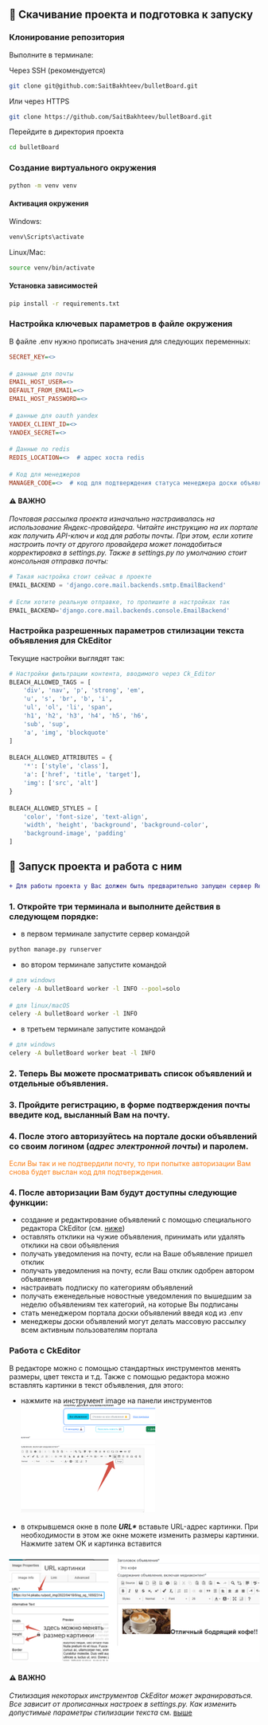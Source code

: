## 🔧 Скачивание проекта и подготовка к запуску

### Клонирование репозитория
Выполните в терминале:

Через SSH (рекомендуется)
```bash
git clone git@github.com:SaitBakhteev/bulletBoard.git
```
Или через HTTPS
```bash
git clone https://github.com/SaitBakhteev/bulletBoard.git
```
Перейдите в директория проекта
```bash
cd bulletBoard
```

### Создание виртуального окружения

```bash
python -m venv venv
```

#### Активация окружения
Windows:
```bash
venv\Scripts\activate
```
Linux/Mac:
```bash
source venv/bin/activate
```
#### Установка зависимостей
```bash
pip install -r requirements.txt
```

### Настройка ключевых параметров в файле окружения
В файле .env нужно прописать значения для следующих переменных:
```ini
SECRET_KEY=<>

# данные для почты
EMAIL_HOST_USER=<>
DEFAULT_FROM_EMAIL=<>
EMAIL_HOST_PASSWORD=<>

# данные для oauth yandex
YANDEX_CLIENT_ID=<>
YANDEX_SECRET=<>

# Данные по redis
REDIS_LOCATION=<>  # адрес хоста redis

# Код для менеджеров
MANAGER_CODE=<>  # код для подтверждения статуса менеджера доски объявлений

```
#### ⚠️ ВАЖНО
*Почтовая рассылка проекта изначально настраивалась на использование Яндекс-провайдера. 
Читайте инструкцию на их портале как получить API-ключ и код для работы почты. 
При этом, если хотите настроить почту от другого провайдера может понадобиться корректировка в settings.py.
Также в settings.py по умолчанию стоит консольная отправка почты:*

```python 
# Такая настройка стоит сейчас в проекте
EMAIL_BACKEND = 'django.core.mail.backends.smtp.EmailBackend'

# Если хотите реальную отправке, то пропишите в настройках так
EMAIL_BACKEND='django.core.mail.backends.console.EmailBackend'
```


### Настройка разрешенных параметров стилизации текста объявления для CkEditor
Текущие настройки выглядят так:

```python
# Настройки фильтрации контента, вводимого через Ck_Editor
BLEACH_ALLOWED_TAGS = [
    'div', 'nav', 'p', 'strong', 'em',
    'u', 's', 'br', 'b', 'i',
    'ul', 'ol', 'li', 'span',
    'h1', 'h2', 'h3', 'h4', 'h5', 'h6',
    'sub', 'sup',
    'a', 'img', 'blockquote'
]

BLEACH_ALLOWED_ATTRIBUTES = {
    '*': ['style', 'class'],
    'a': ['href', 'title', 'target'],
    'img': ['src', 'alt']
}

BLEACH_ALLOWED_STYLES = [
    'color', 'font-size', 'text-align',
    'width', 'height', 'background', 'background-color',
    'background-image', 'padding'
]
```

## 🔑 Запуск проекта и работа с ним
```diff
+ Для работы проекта у Вас должен быть предварительно запущен сервер Redis
```

### 1. Откройте три терминала и выполните действия в следующем порядке:
- в первом терминале запустите сервер командой
```bash
python manage.py runserver
```
- во втором терминале запустите командой
```bash
# для windows
celery -A bulletBoard worker -l INFO --pool=solo

# для linux/macOS 
celery -A bulletBoard worker -l INFO
```
- в третьем терминале запустите командой
```bash
# для windows
celery -A bulletBoard worker beat -l INFO
```

### 2. Теперь Вы можете просматривать список объявлений и отдельные объявления.
### 3. Пройдите регистрацию, в форме подтверждения почты введите код, высланный Вам на почту.
### 4. После этого авторизуйтесь на портале доски объявлений со своим логином (*адрес электронной почты*) и паролем.
<span style="color: #fd7e14">Если Вы так и не подтвердили почту, то при попытке авторизации Вам снова будет выслан код для подтверждения.</span>

### 4. После авторизации Вам будут доступны следующие функции:
- создание и редактирование объявлений с помощью специального редактора CkEditor (см. [ниже](#работа-с-ckeditor))
- оставлять отклики на чужие объявления, принимать или удалять отклики на свои объявления
- получать уведомления на почту, если на Ваше объявление пришел отклик
- получать уведомления на почту, если Ваш отклик одобрен автором объявления
- настраивать подписку по категориям объявлений 
- получать еженедельные новостные уведомления по вышедшим за неделю объявлениям тех категорий, на которые Вы подписаны
- стать менеджером портала доски объявлений введя код из .env
- менеджеры доски объявлений могут делать массовую рассылку всем активным пользователям портала


### Работа с CkEditor
В редакторе можно с помощью стандартных инструментов менять размеры, цвет текста и т.д.
Также с помощью редактора можно вставлять картинки в текст объявления, для этого:
- нажмите на инструмент image на панели инструментов<br>
![инструмент image()](images/image_tool.png)
<br><br>
- в открывшемся окне в поле <b><i>URL*</i></b> вставьте URL-адрес картинки.
При необходимости в этом же окне можете изменить размеры картинки.
Нажмите затем OK и картинка вставится<br>

![Диалоговое окно(Диалоговое окно)](images/dialog.png)

#### ⚠️ ВАЖНО
*Стилизация некоторых инструментов CkEditor может экранироваться. 
Все зависит от прописанных настроек в settings.py.* 
*Как изменить допустимые параметры стилизации текста* 
см. [выше](#настройка-разрешенных-параметров-стилизации-текста-объявления-для-ckeditor)
